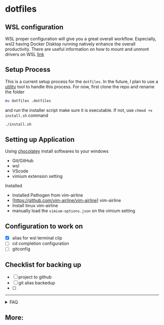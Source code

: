 # dotfiles

## WSL configuration

WSL proper configuration will give you a great overall workflow. Especially, wsl2 having Docker Disktop running natively enhance the overall productivity. There are useful information on how to mount and unmont drivers on WSL
[link](https://linuxnightly.com/mount-and-access-hard-drives-in-windows-subsystem-for-linux-wsl/)

## Setup Process

This is a current setup process for the `dotfiles`. In the future, I plan to use a [utility](https://www.chezmoi.io/user-guide/setup/) tool to handle this process. For now, first clone the repo and rename the folder

```bash
mv dotfiles .dotfiles
```

and run the installer script make sure it is executable. If not, use `chmod +x install.sh` command

```bash
./install.sh
```

## Setting up Application

Using [chocolatey](https://chocolatey.org/) install softwares to your windows

- Git/GitHub
- wsl
- VScode
- vimium extension setting

Installed

- Installed Pathogen from vim-airline
- [https://github.com/vim-airline/vim-airline] vim-airline
- Install tmux vim-airline
- manually load the `vimium-options.json` on the vimium setting

## Configuration to work on

- [x] alias for wsl terminal clip
- [ ] cd completion configuration
- [ ] gitconfig

## Checklist for backing up

- [ ] project to github
- [ ] git alias backedup
- [ ]

---

<details>

<summary> FAQ </summary>

### iTem2

preferences->profiles->Command (Custom Shell) -> add `/bin/bash`

you can also set that as a default [shell](https://www.howtogeek.com/444596/how-to-change-the-default-shell-to-bash-in-macos-catalina/)

### Ques: Cloning error ?

```bash
error: chmod on /c/*/.git/config.lock failed: Operation not permitted
fatal: could not set 'core.filemode' to 'false'
```

ANS:

```bash
sudo umount /mnt/c
sudo mount -t drvfs C: /mnt/c -o metadata
```

For more information: [Here](https://askubuntu.com/questions/1115564/wsl-ubuntu-distro-how-to-solve-operation-not-permitted-on-cloning-repository)

### Ques: git status is slow in WSL2 ?

ANS:

The NTFS is fast on windows than wls2 ( linux system). Therefore the solution is to pit to the windows git system in `.profile`

```bash
# checks to see if we are in a windows or linux dir
function isWinDir {
  case `pwd -P`/ in
    /c/*) return $(true);;
    *) return $(false);;
  esac
}
# wrap the git command to either run windows git or linux
function git {
  if isWinDir
  then
    git.exe "$@"
  else
    /usr/bin/git "$@"
  fi
}

```

### Sharing `.ssh` between `wsl2` and windows `cmd.exe`


## Setting up Application

Using [chocolatey](https://chocolatey.org/) install softwares to your windows

- Git/GitHub
- wsl
- VScode

Installed

- Installed Pathogen from vim-airline
- [https://github.com/vim-airline/vim-airline] vim-airline
- Install tmux vim-airline

## Configuration to work on

- [x] alias for wsl terminal clip
- [ ] cd completion configuration
- [ ] # gitconfig

# using uname with flags to identify the shell evironment

### Configureation to work on

- [x] Understand the difference between interactive and non-interactive shell
- [x] alias for wsl terminal clip
- [x] tmux configuration if copy pasting formate
- [ ] vim airline plugin
- [ ] cd completion configuration
- [ ] gitconfig

NOTE: copying from wsl to cmd.exe easy works

ANS: [here](https://devblogs.microsoft.com/commandline/sharing-ssh-keys-between-windows-and-wsl-2/)

</details>

## More:
